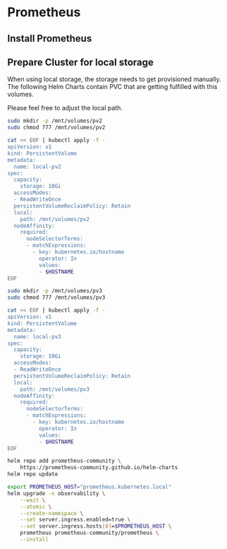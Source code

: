 # Prometheus

## Install Prometheus

## Prepare Cluster for local storage

When using local storage, the storage needs to get provisioned 
manually. The following Helm Charts contain PVC that are getting fulfilled
with this volumes.

Please feel free to adjust the local path.

```bash
sudo mkdir -p /mnt/volumes/pv2
sudo chmod 777 /mnt/volumes/pv2

cat << EOF | kubectl apply -f -
apiVersion: v1
kind: PersistentVolume
metadata:
  name: local-pv2
spec:
  capacity:
    storage: 10Gi
  accessModes:
  - ReadWriteOnce
  persistentVolumeReclaimPolicy: Retain
  local:
    path: /mnt/volumes/pv2
  nodeAffinity:
    required:
      nodeSelectorTerms:
      - matchExpressions:
        - key: kubernetes.io/hostname
          operator: In
          values:
          - $HOSTNAME
EOF

sudo mkdir -p /mnt/volumes/pv3
sudo chmod 777 /mnt/volumes/pv3

cat << EOF | kubectl apply -f -
apiVersion: v1
kind: PersistentVolume
metadata:
  name: local-pv3
spec:
  capacity:
    storage: 10Gi
  accessModes:
  - ReadWriteOnce
  persistentVolumeReclaimPolicy: Retain
  local:
    path: /mnt/volumes/pv3
  nodeAffinity:
    required:
      nodeSelectorTerms:
      - matchExpressions:
        - key: kubernetes.io/hostname
          operator: In
          values:
          - $HOSTNAME
EOF
```


```bash
helm repo add prometheus-community \
    https://prometheus-community.github.io/helm-charts
helm repo update
```

```bash
export PROMETHEUS_HOST="prometheus.kubernetes.local"
helm upgrade -n observability \
    --wait \
    --atomic \
    --create-namespace \
    --set server.ingress.enabled=true \
    --set server.ingress.hosts[0]=$PROMETHEUS_HOST \
    prometheus prometheus-community/prometheus \
    --install
```
